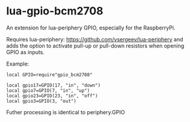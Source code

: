 # lua-gpio-bcm2708
An extension for lua-periphery GPIO, especially for the RaspberryPi.

Requires lua-periphery: https://github.com/vsergeev/lua-periphery
and adds the option to activate pull-up or pull-down resistors when opening GPIO as inputs.

Example:

    local GPIO=require"gpio_bcm2708"
    
    local gpio17=GPIO(17, "in", "down")
    local gpio7=GPIO(7, "in", "up")
    local gpio23=GPIO(23, "in", "off")
    local gpio3=GPIO(3, "out")

Futher processing is identical to periphery.GPIO
